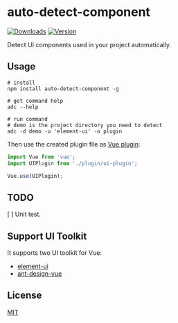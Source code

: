 # auto-detect-component

<a href="https://www.npmjs.com/package/auto-detect-component"><img src="https://img.shields.io/npm/dm/auto-detect-component.svg" alt="Downloads"></a>
<a href="https://www.npmjs.com/package/auto-detect-component"><img src="https://img.shields.io/npm/v/auto-detect-component.svg" alt="Version"></a>

Detect UI components used in your project automatically.

## Usage

```shell
# install
npm install auto-detect-component -g

# get command help
adc --help

# run command
# demo is the project directory you need to detect
adc -d demo -u 'element-ui' -o plugin
```

Then use the created plugin file as [Vue plugin](https://vuejs.org/v2/guide/plugins.html):

```js
import Vue from 'vue';
import UIPlugin from './plugin/ui-plugin';

Vue.use(UIPlugin);
```

## TODO

[ ] Unit test.

## Support UI Toolkit

It supports two UI toolkit for Vue:

* [element-ui](https://github.com/ElemeFE/element)
* [ant-design-vue](https://github.com/vueComponent/ant-design-vue)

## License

[MIT](./LICENSE)

